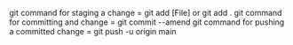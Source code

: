 git command for staging a change = git add [File] or git add .
git command for committing and change = git commit --amend
git command for pushing a committed change = git push -u origin main